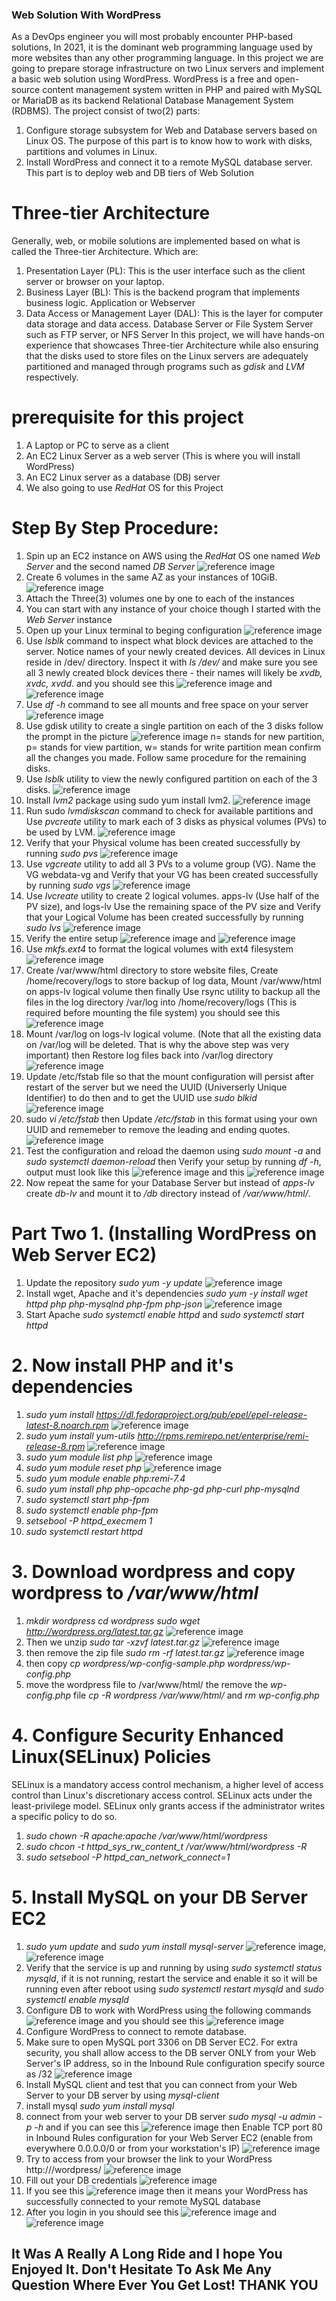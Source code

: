 ### Web Solution With WordPress
As a DevOps engineer you will most probably encounter PHP-based solutions, In 2021, it is the dominant web programming language used by more websites than any other programming language.
In this project we are going to prepare storage infrastructure on two Linux servers and implement a basic web solution using WordPress.
WordPress is a free and open-source content management system written in PHP and paired with MySQL or MariaDB as its backend Relational Database Management System (RDBMS).
The project consist of two(2) parts:
1. Configure storage subsystem for Web and Database servers based on Linux OS. The purpose of this part is to know how to work with disks, partitions and volumes in Linux.
2. Install WordPress and connect it to a remote MySQL database server. This part is to deploy web and DB tiers of Web Solution

# Three-tier Architecture 
Generally, web, or mobile solutions are implemented based on what is called the Three-tier Architecture. Which are:
1. Presentation Layer (PL): This is the user interface such as the client server or browser on your laptop.
2. Business Layer (BL): This is the backend program that implements business logic. Application or Webserver
3. Data Access or Management Layer (DAL): This is the layer for computer data storage and data access. Database Server or File System Server such as FTP server, or NFS Server
In this project, we will have hands-on experience that showcases Three-tier Architecture while also ensuring that the disks used to store files on the Linux servers are adequately partitioned and managed through programs such as *gdisk* and *LVM* respectively.

# prerequisite for this project
1. A Laptop or PC to serve as a client
2. An EC2 Linux Server as a web server (This is where you will install WordPress)
3. An EC2 Linux server as a database (DB) server
4. We also going to use *RedHat* OS for this Project
   
# Step By Step Procedure:
1. Spin up an EC2 instance on AWS using the *RedHat* OS one named *Web Server* and the second named *DB Server* ![reference image](/Pictures/pic1.PNG)
2. Create  6 volumes in the same AZ as your instances of 10GiB. ![reference image](/Pictures/pic2.PNG)
3. Attach the Three(3) volumes one by one to each of the instances 
4. You can start with any instance of your choice though I started with the *Web Server* instance
5. Open up your Linux terminal to beging configuration ![reference image](/Pictures/pic3.PNG)
6. Use *lsblk* command to inspect what block devices are attached to the server. Notice names of your newly created devices. All devices in Linux reside in /dev/ directory. Inspect it with *ls /dev/* and make sure you see all 3 newly created block devices there - their names will likely be *xvdb, xvdc, xvdd*. and you should see this ![reference image](/Pictures/pic5.PNG) and ![reference image](/Pictures/pic4.PNG)
7. Use *df -h* command to see all mounts and free space on your server ![reference image](/Pictures/pic6.PNG)
8. Use gdisk utility to create a single partition on each of the 3 disks follow the prompt in the picture ![reference image](/Pictures/pic7.PNG) n= stands for new partition, p= stands for view partition, w= stands for write partition mean confirm all the changes you made. Follow same procedure for the remaining disks.
9. Use *lsblk* utility to view the newly configured partition on each of the 3 disks. ![reference image](/Pictures/pic8.PNG)
10. Install *lvm2* package using sudo yum install lvm2. ![reference image](/Pictures/pic9.PNG)
11. Run sudo *lvmdiskscan* command to check for available partitions and Use *pvcreate* utility to mark each of 3 disks as physical volumes (PVs) to be used by LVM. ![reference image](/Pictures/pic10.PNG)
12. Verify that your Physical volume has been created successfully by running *sudo pvs* ![reference image](/Pictures/pic11.PNG) 
13. Use *vgcreate* utility to add all 3 PVs to a volume group (VG). Name the VG webdata-vg and Verify that your VG has been created successfully by running *sudo vgs* ![reference image](/Pictures/pic12.PNG)
14. Use *lvcreate* utility to create 2 logical volumes. apps-lv (Use half of the PV size), and logs-lv Use the remaining space of the PV size and Verify that your Logical Volume has been created successfully by running *sudo lvs* ![reference image](/Pictures/pic13.PNG)
15. Verify the entire setup ![reference image](/Pictures/pic14.PNG) and ![reference image](/Pictures/pic15.PNG)
16. Use *mkfs.ext4* to format the logical volumes with ext4 filesystem ![reference image](/Pictures/pic16.PNG)
17. Create /var/www/html directory to store website files, Create /home/recovery/logs to store backup of log data, Mount /var/www/html on apps-lv logical volume then finally Use rsync utility to backup all the files in the log directory /var/log into /home/recovery/logs (This is required before mounting the file system) you should see this ![reference image](/Pictures/pic17.PNG)
18. Mount /var/log on logs-lv logical volume. (Note that all the existing data on /var/log will be deleted. That is why the above step was very important) then Restore log files back into /var/log directory ![reference image](/Pictures/pic18.PNG)
19. Update /etc/fstab file so that the mount configuration will persist after restart of the server but we need the UUID (Universerly Unique Identifier) to do then and to get the UUID use *sudo blkid* ![reference image](/Pictures/pic19.PNG)
20. sudo *vi /etc/fstab* then  Update */etc/fstab* in this format using your own UUID and rememeber to remove the leading and ending quotes.![reference image](/Pictures/pic20.PNG)
21. Test the configuration and reload the daemon using *sudo mount -a* and *sudo systemctl daemon-reload* then Verify your setup by running *df -h*, output must look like this ![reference image](/Pictures/pic21.PNG) and this ![reference image](/Pictures/pic22.PNG)
22. Now repeat the same for your Database Server but instead of *apps-lv* create *db-lv* and mount it to */db* directory instead of */var/www/html/*.

# Part Two 1. (Installing WordPress on Web Server EC2)
1. Update the repository *sudo yum -y update* ![reference image](/Pictures/pic26.PNG)
2. Install wget, Apache and it's dependencies *sudo yum -y install wget httpd php php-mysqlnd php-fpm php-json* ![reference image](/Pictures/pic27.PNG)
3. Start Apache *sudo systemctl enable httpd* and  *sudo systemctl start httpd*
# 2. Now install PHP and it's dependencies
1. *sudo yum install https://dl.fedoraproject.org/pub/epel/epel-release-latest-8.noarch.rpm*  ![reference image](/Pictures/pic28.PNG)
2. *sudo yum install yum-utils http://rpms.remirepo.net/enterprise/remi-release-8.rpm* ![reference image](/Pictures/pic29.PNG)
3. *sudo yum module list php* ![reference image](/Pictures/pic30.PNG)
4. *sudo yum module reset php* ![reference image](/Pictures/pic31.PNG)
5. *sudo yum module enable php:remi-7.4*
6. *sudo yum install php php-opcache php-gd php-curl php-mysqlnd*
7. *sudo systemctl start php-fpm*
8. *sudo systemctl enable php-fpm*
9. *setsebool -P httpd_execmem 1*
10. *sudo systemctl restart httpd*

# 3. Download wordpress and copy wordpress to */var/www/html*
1. *mkdir wordpress* *cd wordpress* *sudo wget http://wordpress.org/latest.tar.gz* ![reference image](/Pictures/pic32.PNG) 
2. Then we unzip *sudo tar -xzvf latest.tar.gz* ![reference image](/Pictures/pic33.PNG)
3. then remove the zip file *sudo rm -rf latest.tar.gz* ![reference image](/Pictures/pic34.PNG)
4. then copy *cp wordpress/wp-config-sample.php wordpress/wp-config.php*
5. move the wordpress file to /var/www/html/ the remove the *wp-config.php* file *cp -R wordpress /var/www/html/* and *rm wp-config.php*

# 4. Configure Security Enhanced Linux(SELinux) Policies
SELinux is a mandatory access control mechanism, a higher level of access control than Linux's discretionary access control. SELinux acts under the least-privilege model. SELinux only grants access if the administrator writes a specific policy to do so.
1. *sudo chown -R apache:apache /var/www/html/wordpress*
2. *sudo chcon -t httpd_sys_rw_content_t /var/www/html/wordpress -R*
3. *sudo setsebool -P httpd_can_network_connect=1*

# 5. Install MySQL on your DB Server EC2
1. *sudo yum update* and *sudo yum install mysql-server* ![reference image](/Pictures/pic35.PNG), ![reference image](/Pictures/pic36.PNG)
2. Verify that the service is up and running by using *sudo systemctl status mysqld*, if it is not running, restart the service and enable it so it will be running even after reboot using *sudo systemctl restart mysqld* and  *sudo systemctl enable mysqld* 
3.  Configure DB to work with WordPress using the following commands ![reference image](/Pictures/pic38.PNG) and you should see this ![reference image](/Pictures/pic39.PNG)
4.  Configure WordPress to connect to remote database.
5.  Make sure to open MySQL port 3306 on DB Server EC2. For extra security, you shall allow access to the DB server ONLY from your Web Server's IP address, so in the Inbound Rule configuration specify source as /32 ![reference image](/Pictures/pic40.PNG)
6.  Install MySQL client and test that you can connect from your Web Server to your DB server by using *mysql-client*
7.  install mysql *sudo yum install mysql*
8.  connect from your web server to your DB server *sudo mysql -u admin -p -h <DB-Server-Private-IP-address>* and if you can see this ![reference image](/Pictures/pic41.PNG) then Enable TCP port 80 in Inbound Rules configuration for your Web Server EC2 (enable from everywhere 0.0.0.0/0 or from your workstation's IP) ![reference image](/Pictures/pic42.PNG)
9.  Try to access from your browser the link to your WordPress http://<Web-Server-Public-IP-Address>/wordpress/ ![reference image](/Pictures/pic46.PNG)
10. Fill out your DB credentials ![reference image](/Pictures/pic47.PNG)
11. If you see this ![reference image](/Pictures/pic48.PNG) then it means your WordPress has successfully connected to your remote MySQL database
12. After you login in you should see this ![reference image](/Pictures/pic45.PNG) and ![reference image](/Pictures/pic44.PNG)


## It Was A Really A Long Ride and I hope You Enjoyed It. Don't Hesitate To Ask Me Any Question Where Ever You Get Lost! THANK YOU
